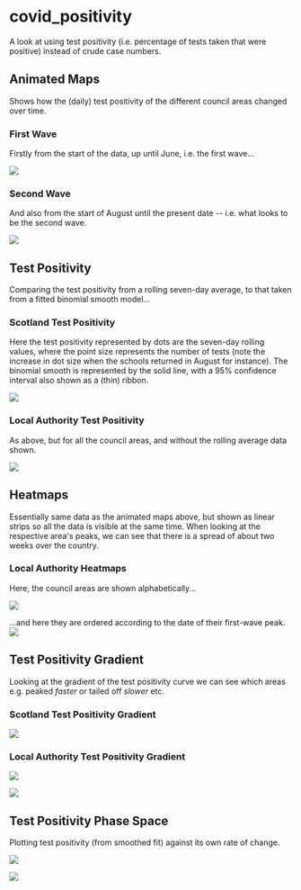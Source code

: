 # covid_positivity

A look at using test positivity (i.e. percentage of tests taken that were positive) instead of crude case numbers.

## Animated Maps
Shows how the (daily) test positivity of the different council areas changed over time.

### First Wave
Firstly from the start of the data, up until June, i.e. the first wave...

![](pics/first.gif)

### Second Wave
And also from the start of August until the present date -- i.e. what looks to be the second wave.

![](pics/second.gif)


## Test Positivity
Comparing the test positivity from a rolling seven-day average, to that taken from a fitted binomial smooth model...

### Scotland Test Positivity
Here the test positivity represented by dots are the seven-day rolling values, where the point size represents the number of tests (note the increase in dot size when the schools returned in August for instance). The binomial smooth is represented by the solid line, with a 95% confidence interval also shown as a (thin) ribbon.

![](pics/plot_scot_smooth.png)

### Local Authority Test Positivity
As above, but for all the council areas, and without the rolling average data shown.

![](pics/plot_all_smooth.png)

## Heatmaps
Essentially same data as the animated maps above, but shown as linear strips so all the data is visible at the same time. When looking at the respective area's peaks, we can see that there is a spread of about two weeks over the country.

### Local Authority Heatmaps
Here, the council areas are shown alphabetically...

![](pics/plot_tile_alphabetical.png)

...and here they are ordered according to the date of their first-wave peak.
![](pics/plot_tile_fwpeakdate.png)


## Test Positivity Gradient
Looking at the gradient of the test positivity curve we can see which areas e.g. peaked *faster* or tailed off *slower* etc.

### Scotland Test Positivity Gradient
![](pics/plot_scot_gradient.png)

### Local Authority Test Positivity Gradient
![](pics/plot_all_gradient.png)

![](pics/plot_all_gradient_shifted.png)

## Test Positivity Phase Space
Plotting test positivity (from smoothed fit) against its own rate of change.

![](pics/plot_phase_all.png)

![](pics/plot_phase_all_facet.png)





